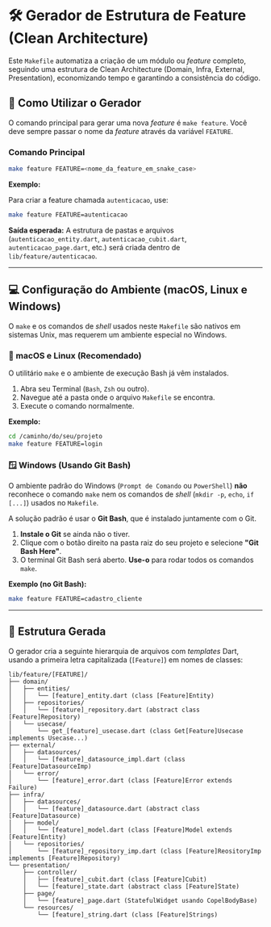 # 🛠️ Gerador de Estrutura de Feature (Clean Architecture)

Este `Makefile` automatiza a criação de um módulo ou *feature* completo, seguindo uma estrutura de Clean Architecture (Domain, Infra, External, Presentation), economizando tempo e garantindo a consistência do código.

## 🚀 Como Utilizar o Gerador

O comando principal para gerar uma nova *feature* é `make feature`. Você deve sempre passar o nome da *feature* através da variável `FEATURE`.

### Comando Principal

```bash
make feature FEATURE=<nome_da_feature_em_snake_case>
```

**Exemplo:**

Para criar a feature chamada `autenticacao`, use:

```bash
make feature FEATURE=autenticacao
```

**Saída esperada:** A estrutura de pastas e arquivos (`autenticacao_entity.dart`, `autenticacao_cubit.dart`, `autenticacao_page.dart`, etc.) será criada dentro de `lib/feature/autenticacao`.

-----

## 💻 Configuração do Ambiente (macOS, Linux e Windows)

O `make` e os comandos de *shell* usados neste `Makefile` são nativos em sistemas Unix, mas requerem um ambiente especial no Windows.

### 🐧 macOS e Linux (Recomendado)

O utilitário `make` e o ambiente de execução Bash já vêm instalados.

1.  Abra seu Terminal (`Bash`, `Zsh` ou outro).
2.  Navegue até a pasta onde o arquivo `Makefile` se encontra.
3.  Execute o comando normalmente.

**Exemplo:**

```bash
cd /caminho/do/seu/projeto
make feature FEATURE=login
```

### 🪟 Windows (Usando Git Bash)

O ambiente padrão do Windows (`Prompt de Comando` ou `PowerShell`) **não** reconhece o comando `make` nem os comandos de *shell* (`mkdir -p`, `echo`, `if [...]`) usados no `Makefile`.

A solução padrão é usar o **Git Bash**, que é instalado juntamente com o Git.

1.  **Instale o Git** se ainda não o tiver.
2.  Clique com o botão direito na pasta raiz do seu projeto e selecione **"Git Bash Here"**.
3.  O terminal Git Bash será aberto. **Use-o** para rodar todos os comandos `make`.

**Exemplo (no Git Bash):**

```bash
make feature FEATURE=cadastro_cliente
```

-----

## 📂 Estrutura Gerada

O gerador cria a seguinte hierarquia de arquivos com *templates* Dart, usando a primeira letra capitalizada (`[Feature]`) em nomes de classes:

```
lib/feature/[FEATURE]/
├── domain/
│   ├── entities/
│   │   └── [feature]_entity.dart (class [Feature]Entity)
│   ├── repositories/
│   │   └── [feature]_repository.dart (abstract class [Feature]Repository)
│   └── usecase/
│       └── get_[feature]_usecase.dart (class Get[Feature]Usecase implements Usecase...)
├── external/
│   ├── datasources/
│   │   └── [feature]_datasource_impl.dart (class [Feature]DatasourceImp)
│   └── error/
│       └── [feature]_error.dart (class [Feature]Error extends Failure)
├── infra/
│   ├── datasources/
│   │   └── [feature]_datasource.dart (abstract class [Feature]Datasource)
│   ├── model/
│   │   └── [feature]_model.dart (class [Feature]Model extends [Feature]Entity)
│   └── repositories/
│       └── [feature]_repository_imp.dart (class [Feature]ReositoryImp implements [Feature]Repository)
└── presentation/
    ├── controller/
    │   ├── [feature]_cubit.dart (class [Feature]Cubit)
    │   └── [feature]_state.dart (abstract class [Feature]State)
    ├── page/
    │   └── [feature]_page.dart (StatefulWidget usando CopelBodyBase)
    └── resources/
        └── [feature]_string.dart (class [Feature]Strings)
```
